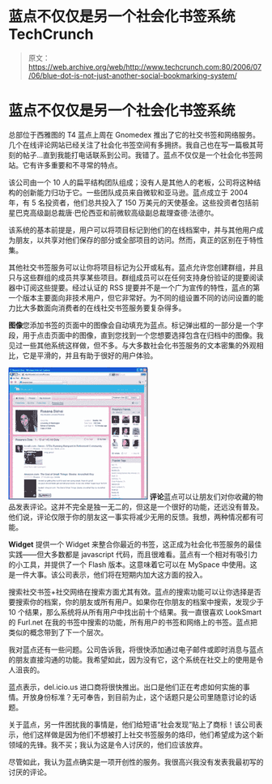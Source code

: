 # 蓝点不仅仅是另一个社会化书签系统 TechCrunch

> 原文：<https://web.archive.org/web/http://www.techcrunch.com:80/2006/07/06/blue-dot-is-not-just-another-social-bookmarking-system/>

# 蓝点不仅仅是另一个社会化书签系统

总部位于西雅图的 T4 蓝点上周在 Gnomedex 推出了它的社交书签和网络服务。几个在线评论网站已经关注了社会化书签空间有多拥挤。我自己也在写一篇极其苛刻的帖子…直到我能打电话联系到公司。我错了。蓝点不仅仅是一个社会化书签网站。它有许多重要和不寻常的特点。

该公司由一个 10 人的扁平结构团队组成；没有人是其他人的老板，公司将这种结构的创新能力归功于它。一些团队成员来自微软和亚马逊。蓝点成立于 2004 年，有 5 名投资者，他们总共投入了 150 万美元的天使基金。这些投资者包括前星巴克高级副总裁唐·巴伦西亚和前微软高级副总裁理查德·法德尔。

该系统的基本前提是，用户可以将项目标记到他们的在线档案中，并与其他用户成为朋友，以共享对他们保存的部分或全部项目的访问。然而，真正的区别在于特性集。

其他社交书签服务可以让你将项目标记为公开或私有。蓝点允许您创建群组，并且只与这些群组的成员共享某些项目。群组成员可以在任何支持身份验证的提要阅读器中订阅这些提要。经过认证的 RSS 提要并不是一个广为宣传的特性，蓝点的第一个版本主要面向非技术用户，但它非常好。为不同的组设置不同的访问设置的能力比大多数面向消费者的在线社交书签服务要复杂得多。

**图像**您添加书签的页面中的图像会自动填充为蓝点。标记弹出框的一部分是一个字段，用于点击页面中的图像，直到您找到一个您想要选择包含在归档中的图像。我见过一些其他系统这样做，但不多。与大多数社会化书签服务的文本密集的外观相比，它是平滑的，并且有助于很好的用户体验。

![](img/870dc040430cb20ea22e52b27148688a.png) **评论**蓝点可以让朋友们对你收藏的物品发表评论。这并不完全是独一无二的，但这是一个很好的功能，还远没有普及。他们说，评论仅限于你的朋友这一事实将减少无用的反馈。我想，两种情况都有可能。

**Widget** 提供一个 Widget 来整合你最近的书签，这正成为社会化书签服务的最佳实践——但大多数都是 javascript 代码，而且很难看。蓝点有一个相对有吸引力的小工具，并提供了一个 Flash 版本。这意味着它可以在 MySpace 中使用。这是一件大事。该公司表示，他们将在短期内加大这方面的投入。

搜索社交书签+社交网络在搜索方面尤其有效。蓝点的搜索功能可以让你选择是否要搜索你的档案，你的朋友或所有用户。如果你在你朋友的档案中搜索，发现少于 10 个结果，那么系统将从所有用户中找出前十个结果。我一直很喜欢 LookSmart 的 Furl.net 在我的书签中搜索的功能，所有用户的书签和网络上的书签。蓝点把类似的概念带到了下一个层次。

我对蓝点还有一些问题。公司告诉我，将很快添加通过电子邮件或即时消息与蓝点的朋友直接沟通的功能。我希望如此，因为没有它，这个系统在社交上的使用是令人沮丧的。

蓝点表示，del.icio.us 进口商将很快推出。出口是他们正在考虑如何实施的事情。开放身份标准？无可奉告，到目前为止，这个话题只是公司里随意讨论的话题。

关于蓝点，另一件困扰我的事情是，他们给短语“社会发现”贴上了商标！该公司表示，他们这样做是因为他们不想被打上社交书签服务的烙印，他们希望成为这个新领域的先锋。我不买；我认为这是令人讨厌的，他们应该放弃。

尽管如此，我认为蓝点确实是一项开创性的服务。我很高兴我没有发表我最初写的讨厌的评论。